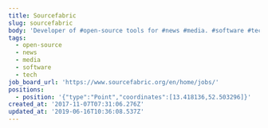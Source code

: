 ```yaml
---
title: Sourcefabric
slug: sourcefabric
body: 'Developer of #open-source tools for #news #media. #software #tech'
tags:
  - open-source
  - news
  - media
  - software
  - tech
job_board_url: 'https://www.sourcefabric.org/en/home/jobs/'
positions:
  - position: '{"type":"Point","coordinates":[13.418136,52.503296]}'
created_at: '2017-11-07T07:31:06.276Z'
updated_at: '2019-06-16T10:36:08.537Z'
---
```


